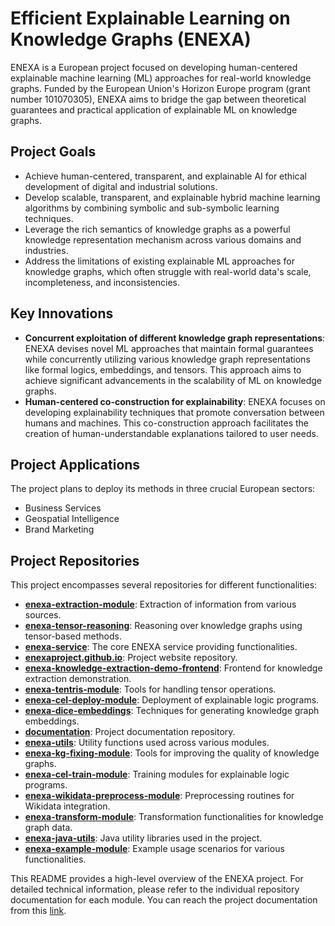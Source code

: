 # Efficient Explainable Learning on Knowledge Graphs (ENEXA)

ENEXA is a European project focused on developing human-centered explainable machine learning (ML) approaches for real-world knowledge graphs. Funded by the European Union's Horizon Europe program (grant number 101070305), ENEXA aims to bridge the gap between theoretical guarantees and practical application of explainable ML on knowledge graphs.   

## Project Goals

- Achieve human-centered, transparent, and explainable AI for ethical development of digital and industrial solutions.
- Develop scalable, transparent, and explainable hybrid machine learning algorithms by combining symbolic and sub-symbolic learning techniques.
- Leverage the rich semantics of knowledge graphs as a powerful knowledge representation mechanism across various domains and industries.
- Address the limitations of existing explainable ML approaches for knowledge graphs, which often struggle with real-world data's scale, incompleteness, and inconsistencies.

## Key Innovations

- **Concurrent exploitation of different knowledge graph representations**: ENEXA devises novel ML approaches that maintain formal guarantees while concurrently utilizing various knowledge graph representations like formal logics, embeddings, and tensors. This approach aims to achieve significant advancements in the scalability of ML on knowledge graphs.
- **Human-centered co-construction for explainability**: ENEXA focuses on developing explainability techniques that promote conversation between humans and machines. This co-construction approach facilitates the creation of human-understandable explanations tailored to user needs.

## Project Applications

The project plans to deploy its methods in three crucial European sectors:

- Business Services   
- Geospatial Intelligence
- Brand Marketing

## Project Repositories

This project encompasses several repositories for different functionalities:

- [**enexa-extraction-module**](https://github.com/enexaproject/enexa-extraction-module): Extraction of information from various sources.
- [**enexa-tensor-reasoning**](https://github.com/enexaproject/enexa-tensor-reasoning): Reasoning over knowledge graphs using tensor-based methods.
- [**enexa-service**](https://github.com/enexaproject/enexa-service): The core ENEXA service providing functionalities.
- [**enexaproject.github.io**](https://github.com/enexaproject/enexaproject.github.io): Project website repository.
- [**enexa-knowledge-extraction-demo-frontend**](https://github.com/enexaproject/enexa-knowledge-extraction-demo-frontend): Frontend for knowledge extraction demonstration.
- [**enexa-tentris-module**](https://github.com/enexaproject/enexa-tentris-module): Tools for handling tensor operations.
- [**enexa-cel-deploy-module**](https://github.com/enexaproject/enexa-cel-deploy-module): Deployment of explainable logic programs.
- [**enexa-dice-embeddings**](https://github.com/enexaproject/enexa-dice-embeddings): Techniques for generating knowledge graph embeddings.
- [**documentation**](https://github.com/enexaproject/documentation): Project documentation repository.
- [**enexa-utils**](https://github.com/enexaproject/enexa-utils): Utility functions used across various modules.
- [**enexa-kg-fixing-module**](https://github.com/enexaproject/enexa-kg-fixing-module): Tools for improving the quality of knowledge graphs.
- [**enexa-cel-train-module**](https://github.com/enexaproject/enexa-cel-train-module): Training modules for explainable logic programs.
- [**enexa-wikidata-preprocess-module**](https://github.com/enexaproject/enexa-wikidata-preprocess-module): Preprocessing routines for Wikidata integration.
- [**enexa-transform-module**](https://github.com/enexaproject/enexa-transform-module): Transformation functionalities for knowledge graph data.
- [**enexa-java-utils**](https://github.com/enexaproject/enexa-java-utils): Java utility libraries used in the project.
- [**enexa-example-module**](https://github.com/enexaproject/enexa-example-module): Example usage scenarios for various functionalities.

This README provides a high-level overview of the ENEXA project. For detailed technical information, please refer to the individual repository documentation for each module.
You can reach the project documentation from this [link](https://enexa.eu/documentation/).
